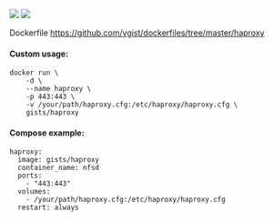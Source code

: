 ![](https://images.microbadger.com/badges/version/gists/haproxy.svg) ![](https://images.microbadger.com/badges/image/gists/haproxy.svg)

Dockerfile <https://github.com/vgist/dockerfiles/tree/master/haproxy>

#### Custom usage:

    docker run \
        -d \
        --name haproxy \
        -p 443:443 \
        -v /your/path/haproxy.cfg:/etc/haproxy/haproxy.cfg \
        gists/haproxy

#### Compose example:

    haproxy:
      image: gists/haproxy
      container_name: nfsd
      ports:
        - "443:443"
      volumes:
        - /your/path/haproxy.cfg:/etc/haproxy/haproxy.cfg
      restart: always

